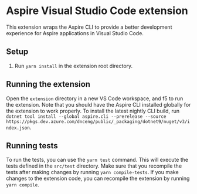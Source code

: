 # Aspire Visual Studio Code extension

This extension wraps the Aspire CLI to provide a better development experience for Aspire applications in Visual Studio Code.

## Setup

1. Run `yarn install` in the extension root directory.

## Running the extension

Open the `extension` directory in a new VS Code workspace, and f5 to run the extension. Note that you should have the Aspire CLI installed globally for the extension to work properly. To install the latest nightly CLI build, run `dotnet tool install --global aspire.cli --prerelease --source https://pkgs.dev.azure.com/dnceng/public/_packaging/dotnet9/nuget/v3/index.json`.

## Running tests

To run the tests, you can use the `yarn test` command. This will execute the tests defined in the `src/test` directory. Make sure that you recompile the tests after making changes by running `yarn compile-tests`. If you make changes to the extension code, you can recompile the extension by running `yarn compile`.
